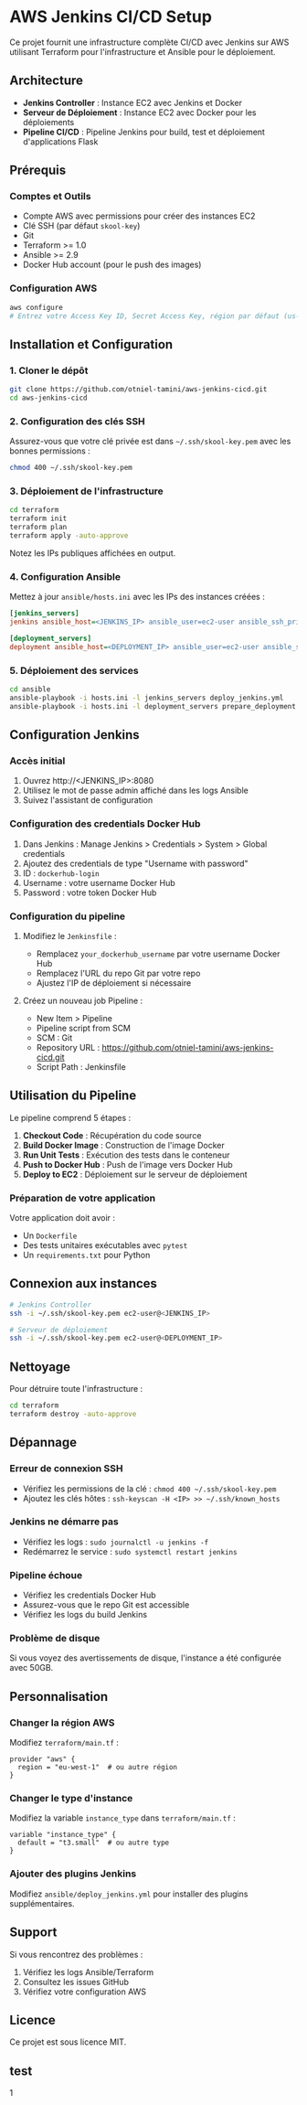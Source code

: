 # AWS Jenkins CI/CD Setup

Ce projet fournit une infrastructure complète CI/CD avec Jenkins sur AWS utilisant Terraform pour l'infrastructure et Ansible pour le déploiement.

## Architecture

- **Jenkins Controller** : Instance EC2 avec Jenkins et Docker
- **Serveur de Déploiement** : Instance EC2 avec Docker pour les déploiements
- **Pipeline CI/CD** : Pipeline Jenkins pour build, test et déploiement d'applications Flask

## Prérequis

### Comptes et Outils
- Compte AWS avec permissions pour créer des instances EC2
- Clé SSH (par défaut `skool-key`)
- Git
- Terraform >= 1.0
- Ansible >= 2.9
- Docker Hub account (pour le push des images)

### Configuration AWS
```bash
aws configure
# Entrez votre Access Key ID, Secret Access Key, région par défaut (us-east-1)
```

## Installation et Configuration

### 1. Cloner le dépôt
```bash
git clone https://github.com/otniel-tamini/aws-jenkins-cicd.git
cd aws-jenkins-cicd
```

### 2. Configuration des clés SSH
Assurez-vous que votre clé privée est dans `~/.ssh/skool-key.pem` avec les bonnes permissions :
```bash
chmod 400 ~/.ssh/skool-key.pem
```

### 3. Déploiement de l'infrastructure
```bash
cd terraform
terraform init
terraform plan
terraform apply -auto-approve
```

Notez les IPs publiques affichées en output.

### 4. Configuration Ansible
Mettez à jour `ansible/hosts.ini` avec les IPs des instances créées :
```ini
[jenkins_servers]
jenkins ansible_host=<JENKINS_IP> ansible_user=ec2-user ansible_ssh_private_key_file=~/.ssh/skool-key.pem

[deployment_servers]
deployment ansible_host=<DEPLOYMENT_IP> ansible_user=ec2-user ansible_ssh_private_key_file=~/.ssh/skool-key.pem
```

### 5. Déploiement des services
```bash
cd ansible
ansible-playbook -i hosts.ini -l jenkins_servers deploy_jenkins.yml
ansible-playbook -i hosts.ini -l deployment_servers prepare_deployment.yml
```

## Configuration Jenkins

### Accès initial
1. Ouvrez http://<JENKINS_IP>:8080
2. Utilisez le mot de passe admin affiché dans les logs Ansible
3. Suivez l'assistant de configuration

### Configuration des credentials Docker Hub
1. Dans Jenkins : Manage Jenkins > Credentials > System > Global credentials
2. Ajoutez des credentials de type "Username with password"
3. ID : `dockerhub-login`
4. Username : votre username Docker Hub
5. Password : votre token Docker Hub

### Configuration du pipeline
1. Modifiez le `Jenkinsfile` :
   - Remplacez `your_dockerhub_username` par votre username Docker Hub
   - Remplacez l'URL du repo Git par votre repo
   - Ajustez l'IP de déploiement si nécessaire

2. Créez un nouveau job Pipeline :
   - New Item > Pipeline
   - Pipeline script from SCM
   - SCM : Git
   - Repository URL : https://github.com/otniel-tamini/aws-jenkins-cicd.git
   - Script Path : Jenkinsfile

## Utilisation du Pipeline

Le pipeline comprend 5 étapes :

1. **Checkout Code** : Récupération du code source
2. **Build Docker Image** : Construction de l'image Docker
3. **Run Unit Tests** : Exécution des tests dans le conteneur
4. **Push to Docker Hub** : Push de l'image vers Docker Hub
5. **Deploy to EC2** : Déploiement sur le serveur de déploiement

### Préparation de votre application
Votre application doit avoir :
- Un `Dockerfile`
- Des tests unitaires exécutables avec `pytest`
- Un `requirements.txt` pour Python

## Connexion aux instances

```bash
# Jenkins Controller
ssh -i ~/.ssh/skool-key.pem ec2-user@<JENKINS_IP>

# Serveur de déploiement
ssh -i ~/.ssh/skool-key.pem ec2-user@<DEPLOYMENT_IP>
```

## Nettoyage

Pour détruire toute l'infrastructure :
```bash
cd terraform
terraform destroy -auto-approve
```

## Dépannage

### Erreur de connexion SSH
- Vérifiez les permissions de la clé : `chmod 400 ~/.ssh/skool-key.pem`
- Ajoutez les clés hôtes : `ssh-keyscan -H <IP> >> ~/.ssh/known_hosts`

### Jenkins ne démarre pas
- Vérifiez les logs : `sudo journalctl -u jenkins -f`
- Redémarrez le service : `sudo systemctl restart jenkins`

### Pipeline échoue
- Vérifiez les credentials Docker Hub
- Assurez-vous que le repo Git est accessible
- Vérifiez les logs du build Jenkins

### Problème de disque
Si vous voyez des avertissements de disque, l'instance a été configurée avec 50GB.

## Personnalisation

### Changer la région AWS
Modifiez `terraform/main.tf` :
```hcl
provider "aws" {
  region = "eu-west-1"  # ou autre région
}
```

### Changer le type d'instance
Modifiez la variable `instance_type` dans `terraform/main.tf` :
```hcl
variable "instance_type" {
  default = "t3.small"  # ou autre type
}
```

### Ajouter des plugins Jenkins
Modifiez `ansible/deploy_jenkins.yml` pour installer des plugins supplémentaires.

## Support

Si vous rencontrez des problèmes :
1. Vérifiez les logs Ansible/Terraform
2. Consultez les issues GitHub
3. Vérifiez votre configuration AWS

## Licence

Ce projet est sous licence MIT.

## test
1
